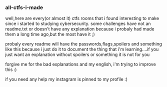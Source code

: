 ### all-ctfs-i-made

well,here are every(or almost it) ctfs rooms that i found interesting to make since i started to studying cybersecurity. some challenges have not an readme.txt or doesn't have any explanation because i probaly had made them a long time ago,but the most have it ;)

probaly every readme will have the passwords,flags,spoilers and something like this because i just do it to document the thing that i'm learning....if you just want an explanation without spoilers or something it is not for you

forgive me for the bad explanations and my english, i'm trying to improve this :)

if you need any help my instagram is pinned to my profile :)
